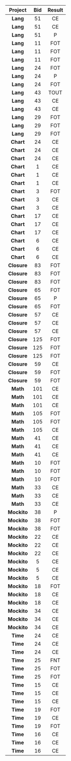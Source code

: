﻿ **Project** | **Bid** | **Result** 
:-----------:|:-------:|:----------:
 **Lang**    | 51      | CE         
 **Lang**    | 51      | CE         
 **Lang**    | 51      | P          
 **Lang**    | 11      | FOT        
 **Lang**    | 11      | FOT        
 **Lang**    | 11      | FOT        
 **Lang**    | 24      | FOT        
 **Lang**    | 24      | P          
 **Lang**    | 24      | FOT        
 **Lang**    | 43      | TOUT       
 **Lang**    | 43      | CE         
 **Lang**    | 43      | CE         
 **Lang**    | 29      | FOT        
 **Lang**    | 29      | FOT        
 **Lang**    | 29      | FOT        
 **Chart**   | 24      | CE         
 **Chart**   | 24      | CE         
 **Chart**   | 24      | CE         
 **Chart**   | 1       | CE         
 **Chart**   | 1       | CE         
 **Chart**   | 1       | CE         
 **Chart**   | 3       | FOT        
 **Chart**   | 3       | CE         
 **Chart**   | 3       | CE         
 **Chart**   | 17      | CE         
 **Chart**   | 17      | CE         
 **Chart**   | 17      | CE         
 **Chart**   | 6       | CE         
 **Chart**   | 6       | CE         
 **Chart**   | 6       | CE         
 **Closure** | 83      | FOT        
 **Closure** | 83      | FOT        
 **Closure** | 83      | FOT        
 **Closure** | 65      | FOT        
 **Closure** | 65      | P          
 **Closure** | 65      | FOT        
 **Closure** | 57      | CE         
 **Closure** | 57      | CE         
 **Closure** | 57      | CE         
 **Closure** | 125     | FOT        
 **Closure** | 125     | FOT        
 **Closure** | 125     | FOT        
 **Closure** | 59      | CE         
 **Closure** | 59      | FOT        
 **Closure** | 59      | FOT        
 **Math**    | 101     | CE         
 **Math**    | 101     | CE         
 **Math**    | 101     | CE         
 **Math**    | 105     | FOT        
 **Math**    | 105     | FOT        
 **Math**    | 105     | CE         
 **Math**    | 41      | CE         
 **Math**    | 41      | CE         
 **Math**    | 41      | CE         
 **Math**    | 10      | FOT        
 **Math**    | 10      | FOT        
 **Math**    | 10      | FOT        
 **Math**    | 33      | CE         
 **Math**    | 33      | CE         
 **Math**    | 33      | CE         
 **Mockito** | 38      | P          
 **Mockito** | 38      | FOT        
 **Mockito** | 38      | FOT        
 **Mockito** | 22      | CE         
 **Mockito** | 22      | CE         
 **Mockito** | 22      | CE         
 **Mockito** | 5       | CE         
 **Mockito** | 5       | CE         
 **Mockito** | 5       | CE         
 **Mockito** | 18      | FOT        
 **Mockito** | 18      | CE         
 **Mockito** | 18      | CE         
 **Mockito** | 34      | CE         
 **Mockito** | 34      | CE         
 **Mockito** | 34      | CE         
 **Time**    | 24      | CE         
 **Time**    | 24      | CE         
 **Time**    | 24      | CE         
 **Time**    | 25      | FNT        
 **Time**    | 25      | FOT        
 **Time**    | 25      | FOT        
 **Time**    | 15      | CE         
 **Time**    | 15      | CE         
 **Time**    | 15      | CE         
 **Time**    | 19      | FOT        
 **Time**    | 19      | CE         
 **Time**    | 19      | FOT        
 **Time**    | 16      | CE         
 **Time**    | 16      | CE         
 **Time**    | 16      | CE         

